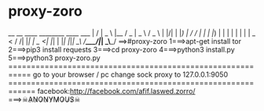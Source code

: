 # proxy-zoro
  __  __ ____    ________  ____   ___   |  \/  |  _ \  |__  / _ \|  _ \ / _ \  | |\/| | |_) |   / / | | | |_) | | | | | |  | |  _ &lt;   / /| |_| |  _ &lt;| |_| | |_|  |_|_| \_\ /____\___/|_| \_\\___/   ==>#proxy-zoro  1===>apt-get install tor 2===>pip3 install requests 3===>cd proxy-zoro 4===>python3 install.py 5===>python3 proxy-zoro.py  =========================================================== go to your browser / pc  change sock proxy to 127.0.0.1:9050 ============================================================  facebook:http://facebook.com/afif.laswed.zorro/  ===>☠A̷N̷O̷N̷Y̷M̷O̷U̷S̷☠
